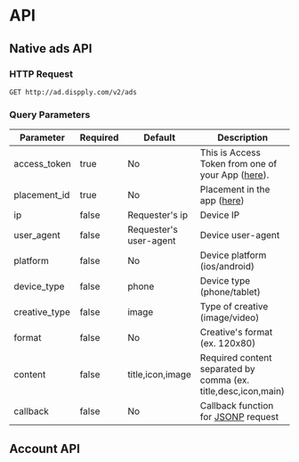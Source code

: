 # API

## Native ads API

### HTTP Request

`GET http://ad.dispply.com/v2/ads`

### Query Parameters

Parameter | Required | Default | Description
--------- | ------- | ------- | -----------
access_token | true | No | This is Access Token from one of your App ([here](http://dispply.com/publishers/apps)).
placement_id | true | No | Placement in the app ([here](http://dispply.com/publishers/placements))
ip | false | Requester's ip | Device IP
user_agent | false | Requester's user-agent | Device user-agent
platform | false | No | Device platform (ios/android)
device_type | false | phone | Device type (phone/tablet)
creative_type | false | image | Type of creative (image/video)
format | false | No | Creative's format (ex. 120x80)
content | false | title,icon,image | Required content separated by comma (ex. title,desc,icon,main)
callback | false | No | Callback function for [JSONP](https://en.wikipedia.org/wiki/JSONP) request

## Account API
